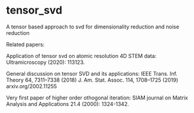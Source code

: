 # tensor_svd
A tensor based approach to svd for dimensionality reduction and noise reduction

Related papers:

Application of tensor svd on atomic resolution 4D STEM data:
Ultramicroscopy (2020): 113123.

General discussion on tensor SVD and its applications:
IEEE Trans. Inf. Theory 64, 7311–7338 (2018)
J. Am. Stat. Assoc. 114, 1708–1725 (2019)
arxiv.org/2002.11255

Very first paper of higher order othogonal iteration:
SIAM journal on Matrix Analysis and Applications 21.4 (2000): 1324-1342.
